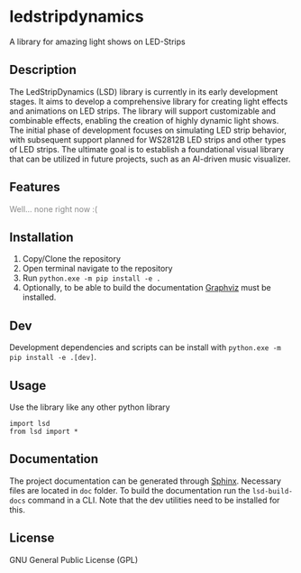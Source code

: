 # ledstripdynamics
A library for amazing light shows on LED-Strips

## Description
The LedStripDynamics (LSD) library is currently in its early development stages. It aims to develop a comprehensive library for creating light effects and animations on LED strips. The library will support customizable and combinable effects, enabling the creation of highly dynamic light shows. The initial phase of development focuses on simulating LED strip behavior, with subsequent support planned for WS2812B LED strips and other types of LED strips. The ultimate goal is to establish a foundational visual library that can be utilized in future projects, such as an AI-driven music visualizer.

## Features
<span style="opacity: 0.5;">Well... none right now :(</span>


## Installation
1. Copy/Clone the repository
2. Open terminal navigate to the repository
3. Run ``python.exe -m pip install -e .``
4. Optionally, to be able to build the documentation [Graphviz](https://graphviz.org/) must be installed.


## Dev
Development dependencies and scripts can be install with ``python.exe -m pip install -e .[dev]``.


## Usage
Use the library like any other python library
```
import lsd
from lsd import *
```

## Documentation
The project documentation can be generated through [Sphinx](https://www.sphinx-doc.org/en/master/). Necessary files are located in ``doc`` folder. To build the documentation run the ``lsd-build-docs`` command in a CLI. Note that the dev utilities need to be installed for this.


## License
GNU General Public License (GPL)
